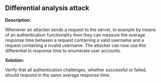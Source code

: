 Differential analysis attack
-------

**Description:**

Whenever an attacker sends a request to the server, in example by means of an 
authentication functionality then they can measure the average response time between a request
containing a valid username and a request containing a invalid username. The
attacker can now use this differential in response time to enumerate user accounts.


**Solution:**

Verify that all authentication challenges, whether successful or failed, should respond 
in the same average response time.





   
